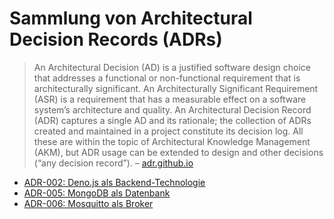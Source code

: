 # Sammlung von Architectural Decision Records (ADRs)

> An Architectural Decision (AD) is a justified software design choice that addresses a functional or non-functional requirement that is architecturally significant. An Architecturally Significant Requirement (ASR) is a requirement that has a measurable effect on a software system’s architecture and quality. An Architectural Decision Record (ADR) captures a single AD and its rationale; the collection of ADRs created and maintained in a project constitute its decision log. All these are within the topic of Architectural Knowledge Management (AKM), but ADR usage can be extended to design and other decisions (“any decision record”).
> – [adr.github.io](https://adr.github.io/)


- [ADR-002: Deno.js als Backend-Technologie](./002-backend-services-technology.md)
- [ADR-005: MongoDB als Datenbank](./005-database.md)
- [ADR-006: Mosquitto als Broker](006-broker.md)